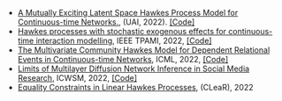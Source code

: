 * [A Mutually Exciting Latent Space Hawkes Process Model for Continuous-time Networks.](https://arxiv.org/pdf/2205.09263.pdf), (UAI, 2022). [\[Code\]](https://openreview.net/forum?id=rZNIdLi9g5)
* [Hawkes processes with stochastic exogenous effects for continuous-time interaction modelling](https://ieeexplore.ieee.org/abstract/document/9740522), IEEE TPAMI, 2022, [\[Code\]](https://github.com/xuhuifan/SE_HP)
* [The Multivariate Community Hawkes Model for Dependent Relational Events in Continuous-time Networks](https://arxiv.org/pdf/2205.00639.pdf), ICML, 2022, [\[Code\]](https://github.com/IdeasLabUT/Multivariate-Community-Hawkes) 
* [Limits of Multilayer Diffusion Network Inference in Social Media Research](https://ojs.aaai.org/index.php/ICWSM/article/view/19365/19137), ICWSM, 2022, [\[Code\]](https://github.com/ecanet-research/multic)
* [Equality Constraints in Linear Hawkes Processes](https://proceedings.mlr.press/v177/mogensen22a/mogensen22a.pdf), (CLeaR), 2022 
